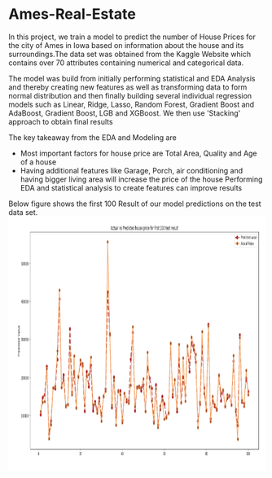 # Ames-Real-Estate
In this project, we train a model to predict the number of House Prices for the city of Ames in Iowa based on information about the house and its surroundings.The data set was obtained from the Kaggle Website which contains over 70 attributes containing numerical and categorical data.

The model was build from initially performing statistical and EDA Analysis and thereby creating new features as well as transforming data to form normal distribution and then finally building several individual regression models such as Linear, Ridge, Lasso, Random Forest, Gradient Boost and AdaBoost, Gradient Boost, LGB and XGBoost. We then use 'Stacking' approach to obtain final results

The key takeaway from the EDA and Modeling are
* Most important factors for house price are Total Area, Quality and Age of a house
* Having additional features like Garage, Porch, air conditioning and having bigger living area will increase the price of the house
Performing EDA and statistical analysis to create features can improve results 

Below figure shows the first 100 Result of our model predictions on the test data set.
<img height=500 src="./Images/Actual_Vs_Prediction.png"/>
